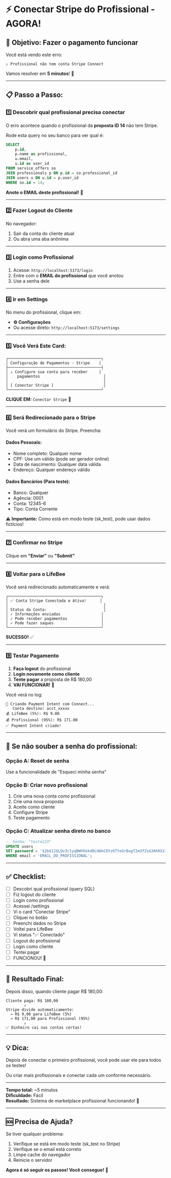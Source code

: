 # ⚡ Conectar Stripe do Profissional - AGORA!

## 🎯 Objetivo: Fazer o pagamento funcionar

Você está vendo este erro:
```
⚠️ Profissional não tem conta Stripe Connect
```

Vamos resolver em **5 minutos**! 🚀

---

## 📋 Passo a Passo:

### **1️⃣ Descobrir qual profissional precisa conectar**

O erro acontece quando o profissional da **proposta ID 14** não tem Stripe.

Rode esta query no seu banco para ver qual é:

```sql
SELECT 
    p.id,
    p.name as profissional,
    u.email,
    u.id as user_id
FROM service_offers so
JOIN professionals p ON p.id = so.professional_id
JOIN users u ON u.id = p.user_id
WHERE so.id = 14;
```

**Anote o EMAIL deste profissional!** 📧

---

### **2️⃣ Fazer Logout do Cliente**

No navegador:
1. Sair da conta do cliente atual
2. Ou abra uma aba anônima

---

### **3️⃣ Login como Profissional**

1. Acesse: `http://localhost:5173/login`
2. Entre com o **EMAIL do profissional** que você anotou
3. Use a senha dele

---

### **4️⃣ Ir em Settings**

No menu do profissional, clique em:
- **⚙️ Configurações** 
- Ou acesse direto: `http://localhost:5173/settings`

---

### **5️⃣ Você Verá Este Card:**

```
┌─────────────────────────────────────────┐
│ Configuração de Pagamentos - Stripe    │
├─────────────────────────────────────────┤
│ ⚠️ Configure sua conta para receber     │
│    pagamentos                            │
│                                          │
│ [ Conectar Stripe ]                      │
└─────────────────────────────────────────┘
```

**CLIQUE EM:** `Conectar Stripe` 🔵

---

### **6️⃣ Será Redirecionado para o Stripe**

Você verá um formulário do Stripe. Preencha:

#### **Dados Pessoais:**
- Nome completo: Qualquer nome
- CPF: Use um válido (pode ser gerador online)
- Data de nascimento: Qualquer data válida
- Endereço: Qualquer endereço válido

#### **Dados Bancários (Para teste):**
- Banco: Qualquer
- Agência: 0001
- Conta: 12345-6
- Tipo: Conta Corrente

⚠️ **Importante:** Como está em modo teste (sk_test), pode usar dados fictícios!

---

### **7️⃣ Confirmar no Stripe**

Clique em **"Enviar"** ou **"Submit"**

---

### **8️⃣ Voltar para o LifeBee**

Você será redirecionado automaticamente e verá:

```
┌─────────────────────────────────────────┐
│ ✅ Conta Stripe Conectada e Ativa!      │
│                                          │
│ Status da Conta:                         │
│ ✓ Informações enviadas                  │
│ ✓ Pode receber pagamentos               │
│ ✓ Pode fazer saques                     │
└─────────────────────────────────────────┘
```

**SUCESSO!** ✅

---

### **9️⃣ Testar Pagamento**

1. **Faça logout** do profissional
2. **Login novamente como cliente**
3. **Tente pagar** a proposta de R$ 180,00
4. **VAI FUNCIONAR!** 🎉

Você verá no log:
```
🚀 Criando Payment Intent com Connect...
   Conta destino: acct_xxxxx
💰 LifeBee (5%): R$ 9.00
💰 Profissional (95%): R$ 171.00
✅ Payment Intent criado!
```

---

## 🚨 Se não souber a senha do profissional:

### **Opção A: Reset de senha**
Use a funcionalidade de "Esqueci minha senha"

### **Opção B: Criar novo profissional**
1. Crie uma nova conta como profissional
2. Crie uma nova proposta
3. Aceite como cliente
4. Configure Stripe
5. Teste pagamento

### **Opção C: Atualizar senha direto no banco**
```sql
-- Senha: "teste123"
UPDATE users 
SET password = '$2b$12$LQv3c1yqBWVHxkd0LHAkCOYz6TtoGrBugT2m3fZsG3AhKXz3fxe.C'
WHERE email = 'EMAIL_DO_PROFISSIONAL';
```

---

## ✅ Checklist:

- [ ] Descobri qual profissional (query SQL)
- [ ] Fiz logout do cliente
- [ ] Login como profissional
- [ ] Acessei /settings
- [ ] Vi o card "Conectar Stripe"
- [ ] Cliquei no botão
- [ ] Preenchi dados no Stripe
- [ ] Voltei para LifeBee
- [ ] Vi status "✅ Conectado"
- [ ] Logout do profissional
- [ ] Login como cliente
- [ ] Tentei pagar
- [ ] FUNCIONOU! 🎉

---

## 🎯 Resultado Final:

Depois disso, quando cliente pagar R$ 180,00:

```
Cliente paga: R$ 180,00
        ↓
Stripe divide automaticamente:
  → R$ 9,00 para LifeBee (5%)
  → R$ 171,00 para Profissional (95%)
        ↓
✅ Dinheiro cai nas contas certas!
```

---

## 💡 Dica:

Depois de conectar o primeiro profissional, você pode usar ele para todos os testes!

Ou criar mais profissionais e conectar cada um conforme necessário.

---

**Tempo total:** ~5 minutos  
**Dificuldade:** Fácil  
**Resultado:** Sistema de marketplace profissional funcionando! 🚀

---

## 🆘 Precisa de Ajuda?

Se tiver qualquer problema:
1. Verifique se está em modo teste (sk_test no Stripe)
2. Verifique se o email está correto
3. Limpe cache do navegador
4. Reinicie o servidor

**Agora é só seguir os passos! Você consegue!** 💪

